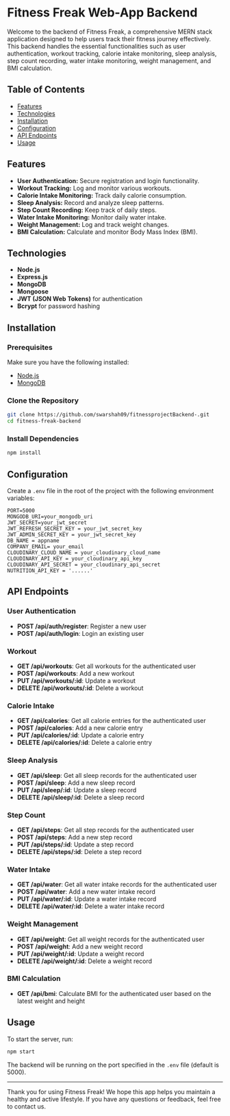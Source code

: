 # Fitness Freak Web-App Backend

Welcome to the backend of Fitness Freak, a comprehensive MERN stack application designed to help users track their fitness journey effectively. This backend handles the essential functionalities such as user authentication, workout tracking, calorie intake monitoring, sleep analysis, step count recording, water intake monitoring, weight management, and BMI calculation.

## Table of Contents

- [Features](#features)
- [Technologies](#technologies)
- [Installation](#installation)
- [Configuration](#configuration)
- [API Endpoints](#api-endpoints)
- [Usage](#usage)

## Features

- **User Authentication:** Secure registration and login functionality.
- **Workout Tracking:** Log and monitor various workouts.
- **Calorie Intake Monitoring:** Track daily calorie consumption.
- **Sleep Analysis:** Record and analyze sleep patterns.
- **Step Count Recording:** Keep track of daily steps.
- **Water Intake Monitoring:** Monitor daily water intake.
- **Weight Management:** Log and track weight changes.
- **BMI Calculation:** Calculate and monitor Body Mass Index (BMI).

## Technologies

- **Node.js**
- **Express.js**
- **MongoDB**
- **Mongoose**
- **JWT (JSON Web Tokens)** for authentication
- **Bcrypt** for password hashing

## Installation

### Prerequisites

Make sure you have the following installed:

- [Node.js](https://nodejs.org/)
- [MongoDB](https://www.mongodb.com/)

### Clone the Repository

```bash
git clone https://github.com/swarshah09/fitnessprojectBackend-.git
cd fitness-freak-backend
```

### Install Dependencies

```bash
npm install
```

## Configuration

Create a `.env` file in the root of the project with the following environment variables:

```plaintext
PORT=5000
MONGODB_URI=your_mongodb_uri
JWT_SECRET=your_jwt_secret
JWT_REFRESH_SECRET_KEY = your_jwt_secret_key
JWT_ADMIN_SECRET_KEY = your_jwt_secret_key
DB_NAME = appname
COMPANY_EMAIL= your_email
CLOUDINARY_CLOUD_NAME = your_cloudinary_cloud_name
CLOUDINARY_API_KEY = your_cloudinary_api_key
CLOUDINARY_API_SECRET = your_cloudinary_api_secret
NUTRITION_API_KEY = '......'
```

## API Endpoints

### User Authentication

- **POST /api/auth/register**: Register a new user
- **POST /api/auth/login**: Login an existing user

### Workout

- **GET /api/workouts**: Get all workouts for the authenticated user
- **POST /api/workouts**: Add a new workout
- **PUT /api/workouts/:id**: Update a workout
- **DELETE /api/workouts/:id**: Delete a workout

### Calorie Intake

- **GET /api/calories**: Get all calorie entries for the authenticated user
- **POST /api/calories**: Add a new calorie entry
- **PUT /api/calories/:id**: Update a calorie entry
- **DELETE /api/calories/:id**: Delete a calorie entry

### Sleep Analysis

- **GET /api/sleep**: Get all sleep records for the authenticated user
- **POST /api/sleep**: Add a new sleep record
- **PUT /api/sleep/:id**: Update a sleep record
- **DELETE /api/sleep/:id**: Delete a sleep record

### Step Count

- **GET /api/steps**: Get all step records for the authenticated user
- **POST /api/steps**: Add a new step record
- **PUT /api/steps/:id**: Update a step record
- **DELETE /api/steps/:id**: Delete a step record

### Water Intake

- **GET /api/water**: Get all water intake records for the authenticated user
- **POST /api/water**: Add a new water intake record
- **PUT /api/water/:id**: Update a water intake record
- **DELETE /api/water/:id**: Delete a water intake record

### Weight Management

- **GET /api/weight**: Get all weight records for the authenticated user
- **POST /api/weight**: Add a new weight record
- **PUT /api/weight/:id**: Update a weight record
- **DELETE /api/weight/:id**: Delete a weight record

### BMI Calculation

- **GET /api/bmi**: Calculate BMI for the authenticated user based on the latest weight and height

## Usage

To start the server, run:

```bash
npm start
```

The backend will be running on the port specified in the `.env` file (default is 5000).

---

Thank you for using Fitness Freak! We hope this app helps you maintain a healthy and active lifestyle. If you have any questions or feedback, feel free to contact us.
